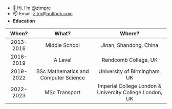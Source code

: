 - 👋 Hi, I’m @ztmprc
- 📫 Email: z.tm@outlook.com
- **Education**

| When?      | What? | Where?   |
| :---:        |    :----:   |          :---: |
| 2013-2016      | Middle School      | Jinan, Shandong, China  |
| 2016-2019   | A Level        | Rendcomb College, UK      |
| 2019-2022   | BSc Mathematics and Computer Science        | University of Birmingham, UK      |
| 2022-2023   | MSc Transport        | Imperial College London & Univercity College London, UK     |

<!---
ztmprc/ztmprc is a ✨ special ✨ repository because its `README.md` (this file) appears on your GitHub profile.
You can click the Preview link to take a look at your changes.
--->
